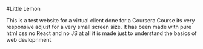 #Little Lemon

This is a test website for a virtual client done for a Coursera Course its very responsive adjust for a very small screen size. It has been made with pure html css no React and no JS at all it is made just to understand the basics of web devlopnment 
